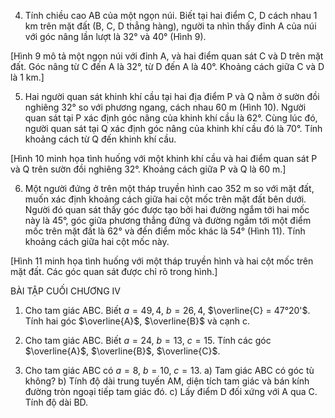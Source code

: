 4. Tính chiều cao AB của một ngọn núi. Biết tại hai điểm C, D cách nhau 1 km trên mặt đất (B, C, D thẳng hàng), người ta nhìn thấy đỉnh A của núi với góc nâng lần lượt là 32° và 40° (Hình 9).

[Hình 9 mô tả một ngọn núi với đỉnh A, và hai điểm quan sát C và D trên mặt đất. Góc nâng từ C đến A là 32°, từ D đến A là 40°. Khoảng cách giữa C và D là 1 km.]

5. Hai người quan sát khinh khí cầu tại hai địa điểm P và Q nằm ở sườn đồi nghiêng 32° so với phương ngang, cách nhau 60 m (Hình 10). Người quan sát tại P xác định góc nâng của khinh khí cầu là 62°. Cùng lúc đó, người quan sát tại Q xác định góc nâng của khinh khí cầu đó là 70°. Tính khoảng cách từ Q đến khinh khí cầu.

[Hình 10 minh họa tình huống với một khinh khí cầu và hai điểm quan sát P và Q trên sườn đồi nghiêng 32°. Khoảng cách giữa P và Q là 60 m.]

6. Một người đứng ở trên một tháp truyền hình cao 352 m so với mặt đất, muốn xác định khoảng cách giữa hai cột mốc trên mặt đất bên dưới. Người đó quan sát thấy góc được tạo bởi hai đường ngắm tới hai mốc này là 45°, góc giữa phương thẳng đứng và đường ngắm tới một điểm mốc trên mặt đất là 62° và đến điểm mốc khác là 54° (Hình 11). Tính khoảng cách giữa hai cột mốc này.

[Hình 11 minh họa tình huống với một tháp truyền hình và hai cột mốc trên mặt đất. Các góc quan sát được chỉ rõ trong hình.]

BÀI TẬP CUỐI CHƯƠNG IV

1. Cho tam giác ABC. Biết $a = 49,4$, $b = 26,4$, $\overline{C} = 47°20'$. Tính hai góc $\overline{A}$, $\overline{B}$ và cạnh c.

2. Cho tam giác ABC. Biết $a = 24$, $b = 13$, $c = 15$. Tính các góc $\overline{A}$, $\overline{B}$, $\overline{C}$.

3. Cho tam giác ABC có $a = 8$, $b = 10$, $c = 13$.
   a) Tam giác ABC có góc tù không?
   b) Tính độ dài trung tuyến AM, diện tích tam giác và bán kính đường tròn ngoại tiếp tam giác đó.
   c) Lấy điểm D đối xứng với A qua C. Tính độ dài BD.